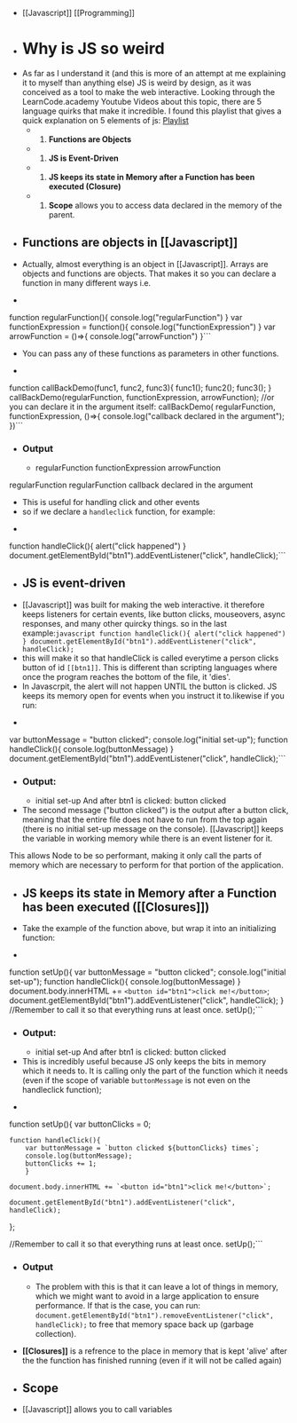 - [[Javascript]] [[Programming]]
- # Why is JS so weird
- As far as I understand it (and this is more of an attempt at me explaining it to myself than anything else) JS is weird by design, as it was conceived as a tool to make the web interactive. Looking through the LearnCode.academy Youtube Videos about this topic, there are 5 language quirks that make it incredible. I found this playlist that gives a quick explanation on 5 elements of js: [Playlist](https://www.youtube.com/watch?v=JEq7Ehw-qk8)
    - 1. **Functions are Objects**
    - 1. **JS is Event-Driven**
    - 1. **JS keeps its state in Memory after a Function has been executed (Closure)**
    - 1. **Scope** allows you to access data declared in the memory of the parent.
- ## Functions are objects in [[Javascript]]
- Actually, almost everything is an object in [[Javascript]]. Arrays are objects and functions are objects. That makes it so you can declare a function in many different ways i.e. 
- ```javascript
function regularFunction(){
    console.log("regularFunction")
}
var functionExpression = function(){
    console.log("functionExpression")
}
var arrowFunction = ()=>{
    console.log("arrowFunction")
}```
- You can pass any of these functions as parameters in other functions.
- ```javascript
function callBackDemo(func1, func2, func3){
    func1();
    func2();
    func3();
}
callBackDemo(regularFunction, functionExpression, arrowFunction);
//or you can declare it in the argument itself:
callBackDemo(
    regularFunction, 
    functionExpression, 
    ()=>{
    console.log("callback declared in the argument");
    })```
- ### Output
    - regularFunction
functionExpression
arrowFunction

regularFunction
regularFunction
callback declared in the argument 
- This is useful for handling click and other events
- so if we declare a `handleclick` function, for example:
- ```javascript
function handleClick(){
    alert("click happened")
    }
document.getElementById("btn1").addEventListener("click", handleClick);```
- ## JS is event-driven
- [[Javascript]] was built for making the web interactive. it therefore keeps listeners for certain events, like button clicks, mouseovers, async responses, and many other quircky things. 
so in the last example:```javascript
function handleClick(){
    alert("click happened")
    }
document.getElementById("btn1").addEventListener("click", handleClick);```
- this will make it so that handleClick is called everytime a person clicks button of id `[[btn1]]`. This is different than scripting languages where once the program reaches the bottom of the file, it 'dies'. 
- In Javascrpit, the alert will not happen UNTIL the button is clicked. JS keeps its memory open for events when you instruct it to.likewise if you run:
- ```javascript
var buttonMessage = "button clicked";
console.log("initial set-up");
function handleClick(){
    console.log(buttonMessage)
    }
document.getElementById("btn1").addEventListener("click", handleClick);```
- ### Output:
    - initial set-up
And after btn1 is clicked:
button clicked
- The second message ("button clicked") is the output after a button click, meaning that the entire file does not have to run from the top again (there is no initial set-up message on the console). [[Javascript]] keeps the variable in working memory while there is an event listener for it.

This allows Node to be so performant, making it only call the parts of memory which are necessary to perform for that portion of the application.
- ## JS keeps its state in Memory after a Function has been executed ([[Closures]])
- Take the example of the function above, but wrap it into an initializing function:
- ```javascript
function setUp(){
    var buttonMessage = "button clicked";
    console.log("initial set-up");
    function handleClick(){
        console.log(buttonMessage)
        }
    document.body.innerHTML += `<button id="btn1">click me!</button>`;
    document.getElementById("btn1").addEventListener("click", handleClick);
}
//Remember to call it so that everything runs at least once.
setUp();```
- ### Output:
    - initial set-up
And after btn1 is clicked:
button clicked
- This is incredibly useful because JS only keeps the bits in memory which it needs to. It is calling only the part of the function which it needs (even if the scope of variable `buttonMessage` is not even on the handleclick function);
- ```javascript
function setUp(){
    var buttonClicks = 0;

    function handleClick(){
        var buttonMessage = `button clicked ${buttonClicks} times`;
        console.log(buttonMessage);
		buttonClicks += 1;
        }

    document.body.innerHTML += `<button id="btn1">click me!</button>`;

    document.getElementById("btn1").addEventListener("click", handleClick);
};

//Remember to call it so that everything runs at least once.
setUp();```
- ### Output
    - The problem with this is that it can leave a lot of things in memory, which we might want to avoid in a large application to ensure performance. 
If that is the case, you can run:
```document.getElementById("btn1").removeEventListener("click", handleClick);```
to free that memory space back up (garbage collection).

- **[[Closures]]** is a refrence to the place in memory that is kept 'alive' after the the function has finished running (even if it will not be called again)
- ## Scope
- [[Javascript]] allows you to call variables 
